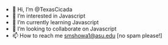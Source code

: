 - 👋 Hi, I’m @TexasCicada
- 👀 I’m interested in Javascript
- 🌱 I’m currently learning Javascript
- 💞️ I’m looking to collaborate on Javascript
- 📫 How to reach me smshowa1@asu.edu [no spam please!]

<!---
TexasCicada/TexasCicada is a ✨ special ✨ repository because its `README.md` (this file) appears on your GitHub profile.
You can click the Preview link to take a look at your changes.
--->
